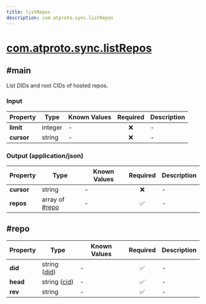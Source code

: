 ```yaml
---
title: listRepos
description: com.atproto.sync.listRepos
---
```


# [com.atproto.sync.listRepos](https://github.com/myConsciousness/atproto.dart/blob/main/lexicons/com/atproto/sync/listRepos.json)

## #main

List DIDs and root CIDs of hosted repos.

### Input

| Property | Type | Known Values | Required | Description |
| --- | --- | --- | :---: | --- |
| **limit** | integer | - | ❌ | - |
| **cursor** | string | - | ❌ | - |

### Output (application/json)

| Property | Type | Known Values | Required | Description |
| --- | --- | --- | :---: | --- |
| **cursor** | string | - | ❌ | - |
| **repos** | array of [#repo](#repo) | - | ✅ | - |

## #repo

| Property | Type | Known Values | Required | Description |
| --- | --- | --- | :---: | --- |
| **did** | string ([did](https://atproto.com/specs/did)) | - | ✅ | - |
| **head** | string ([cid](https://atproto.com/specs/repository#cid-formats)) | - | ✅ | - |
| **rev** | string | - | ✅ | - |
